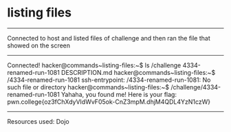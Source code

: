 # listing files
***
Connected to host and listed files of challenge and then ran the file that showed on the screen 
***
Connected!
hacker@commands~listing-files:~$ ls /challenge
4334-renamed-run-1081  DESCRIPTION.md
hacker@commands~listing-files:~$ /4334-renamed-run-1081
ssh-entrypoint: /4334-renamed-run-1081: No such file or directory
hacker@commands~listing-files:~$ /challenge/4334-renamed-run-1081
Yahaha, you found me! Here is your flag:
pwn.college{oz3fChXdyVIdWvF05ok-CnZ3mpM.dhjM4QDL4YzN1czW}
***
Resources used:
Dojo

